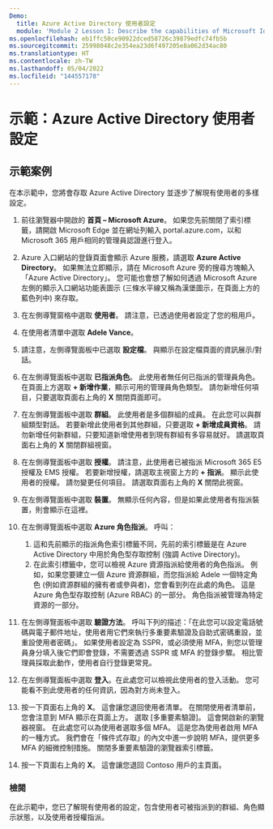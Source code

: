 ```yaml
---
Demo:
  title: Azure Active Directory 使用者設定
  module: 'Module 2 Lesson 1: Describe the capabilities of Microsoft Identity and access management solutions: Explore the services and identity types of Azure AD'
ms.openlocfilehash: eb1ffc50ce90922dced58726c39879edfc74fb5b
ms.sourcegitcommit: 25998048c2e354ea23d6f497205e8a062d34ac80
ms.translationtype: HT
ms.contentlocale: zh-TW
ms.lasthandoff: 05/04/2022
ms.locfileid: "144557178"
---
```

# <a name="demo-azure-active-directory-user-settings"></a>示範：Azure Active Directory 使用者設定

## <a name="demo-scenario"></a>示範案例

在本示範中，您將會存取 Azure Active Directory 並逐步了解現有使用者的多樣設定。

1. 前往瀏覽器中開啟的 **首頁 – Microsoft Azure**。  如果您先前關閉了索引標籤，請開啟 Microsoft Edge 並在網址列輸入 portal.azure.com，以和 Microsoft 365 用戶相同的管理員認證進行登入。

1. Azure 入口網站的登錄頁面會顯示 Azure 服務，請選取 **Azure Active Directory**。 如果無法立即顯示，請在 Microsoft Azure 旁的搜尋方塊輸入「Azure Active Directory」。  您可能也會想了解如何透過 Microsoft Azure 左側的顯示入口網站功能表圖示 (三條水平線又稱為漢堡圖示，在頁面上方的藍色列中) 來存取。

1. 在左側導覽窗格中選取 **使用者**。 請注意，已透過使用者設定了您的租用戶。

1. 在使用者清單中選取 **Adele Vance**。

1. 請注意，左側導覽面板中已選取 **設定檔**。  與顯示在設定檔頁面的資訊展示/對話。

1. 在左側導覽面板中選取 **已指派角色**。  此使用者無任何已指派的管理員角色。  在頁面上方選取 **+ 新增作業**，顯示可用的管理員角色類型。  請勿新增任何項目，只要選取頁面右上角的 **X** 關閉頁面即可。

1. 在左側導覽面板中選取 **群組**。  此使用者是多個群組的成員。  在此您可以與群組類型對話。  若要新增此使用者到其他群組，只要選取 **+ 新增成員資格**。  請勿新增任何新群組，只要知道新增使用者到現有群組有多容易就好。 請選取頁面右上角的 **X** 關閉群組視窗。

1. 在左側導覽面板中選取 **授權**。 請注意，此使用者已被指派 Microsoft 365 E5 授權及 EMS 授權。  若要新增授權，請選取主視窗上方的 **+ 指派**。  顯示此使用者的授權。 請勿變更任何項目。  請選取頁面右上角的 **X** 關閉此視窗。

1. 在左側導覽面板中選取 **裝置**。  無顯示任何內容，但是如果此使用者有指派裝置，則會顯示在這裡。

1. 在左側導覽面板中選取 **Azure 角色指派**。  呼叫：
    1. 這和先前顯示的指派角色索引標籤不同，先前的索引標籤是在 Azure Active Directory 中用於角色型存取控制 (強調 Active Directory)。
    1. 在此索引標籤中，您可以檢視 Azure 資源指派給使用者的角色指派。 例如，如果您要建立一個 Azure 資源群組，而您指派給 Adele 一個特定角色 (例如資源群組的擁有者或參與者)，您會看到列在此處的角色。 這是 Azure 角色型存取控制 (Azure RBAC) 的一部分。 角色指派被管理為特定資源的一部分。

1. 在左側導覽面板中選取 **驗證方法**。  呼叫下列的描述：「在此您可以設定電話號碼與電子郵件地址，使用者用它們來執行多重要素驗證及自助式密碼重設，並重設使用者密碼」。 如果使用者設定為 SSPR，或必須使用 MFA，則您以管理員身分填入後它們即會登錄，不需要透過 SSPR 或 MFA 的登錄步驟。  相比管理員採取此動作，使用者自行登錄更常見。

1. 在左側導覽面板中選取 **登入**。在此處您可以檢視此使用者的登入活動。  您可能看不到此使用者的任何資訊，因為對方尚未登入。

1. 按一下頁面右上角的 **X**。 這會讓您退回使用者清單。  在關閉使用者清單前，您會注意到 MFA 顯示在頁面上方。  選取 [多重要素驗證]。  這會開啟新的瀏覽器視窗。  在此處您可以為使用者選取多個 MFA。  這是您為使用者啟用 MFA 的一種方式。  我們會在「條件式存取」的內文中進一步說明 MFA，提供更多 MFA 的細微控制措施。  關閉多重要素驗證的瀏覽器索引標籤。

1. 按一下頁面右上角的 **X**。 這會讓您退回 Contoso 用戶的主頁面。

### <a name="review"></a>檢閱

在此示範中，您已了解現有使用者的設定，包含使用者可被指派到的群組、角色顯示狀態，以及使用者授權指派。
